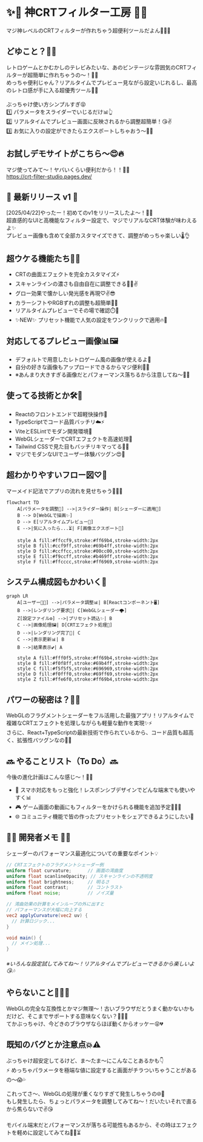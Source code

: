 # ✨🌟 神CRTフィルター工房 🌟✨
マジ神レベルのCRTフィルターが作れちゃう超便利ツールだよん💁‍♀️💖

## どゆこと？🤔💭
レトロゲームとかむかしのテレビみたいな、あのビンテージな雰囲気のCRTフィルターが超簡単に作れちゃうの〜！🙌✨<br>
めっちゃ便利じゃん？リアルタイムでプレビュー見ながら設定いじれるし、最高のレトロ感が手に入る超優秀ツール👑💯<br>
<br>
ぶっちゃけ使い方シンプルすぎ😝<br>
1️⃣ パラメータをスライダーでいじるだけ📊👆<br>
2️⃣ リアルタイムでプレビュー画面に反映されるから調整超簡単！😘✌️<br>
3️⃣ お気に入りの設定ができたらエクスポートしちゃおう〜🎉🥳

## お試しデモサイトがこちら〜😍🔥
マジ使ってみて〜！ヤバいくらい便利だから！！🤳💕<br>
https://crt-filter-studio.pages.dev/

## 💫 最新リリース v1 💫
[2025/04/22]やったー！初めてのv1をリリースしたよ〜！🎊🚀<br>
超直感的なUIと高機能なフィルター設定で、マジでリアルなCRT体験が味わえるよ✨<br>
プレビュー画像も含めて全部カスタマイズできて、調整がめっちゃ楽しい🌡️👌<br>

## 超ウケる機能たち🤩💕
- CRTの曲面エフェクトを完全カスタマイズ⚡️
- スキャンラインの濃さも自由自在に調整できる💁‍♀️✌️
- グロー効果で懐かしい発光感を再現♡✌️😎
- カラーシフトやRGBずれの調整も超簡単💃🏻
- リアルタイムプレビューでその場で確認⏱️💨
- ✨NEW✨ プリセット機能で人気の設定をワンクリックで適用🔥💯

## 対応してるプレビュー画像📊🖼️
- デフォルトで用意したレトロゲーム風の画像が使えるよ🤙
- 自分の好きな画像もアップロードできるからマジ便利👵✨
- ※あんまり大きすぎる画像だとパフォーマンス落ちるから注意してね〜🙏💦

## 使ってる技術とか🛠️🔧
- Reactのフロントエンドで超軽快操作💪
- TypeScriptでコード品質バッチリ☁️⚡️
- ViteとESLintでモダン開発環境🔄
- WebGLシェーダーでCRTエフェクトを高速処理🧠
- Tailwind CSSで見た目もバッチリキマってる📑✨
- マジでモダンなUIでユーザー体験バツグン😍🎯

## 超わかりやすいフロー図♡🔄
マーメイド記法でアプリの流れを見せちゃう💁‍♀️✨

```mermaid
flowchart TD
    A[パラメータを調整💅] -->|スライダー操作| B[シェーダーに適用🎯]
    B --> D[WebGLで描画✨]
    D --> E[リアルタイムプレビュー🧠]
    E -->|気に入ったら...⏳| F[画像エクスポート🎉]
    
    style A fill:#ffccf9,stroke:#ff69b4,stroke-width:2px
    style B fill:#ccf9ff,stroke:#69b4ff,stroke-width:2px
    style D fill:#ccffcc,stroke:#00cc00,stroke-width:2px
    style E fill:#f9ccff,stroke:#b469ff,stroke-width:2px
    style F fill:#ffcccc,stroke:#ff6969,stroke-width:2px
```

## システム構成図もかわいく💖

```mermaid
graph LR
    A[ユーザー👩‍💻] -->|パラメータ調整📊| B[Reactコンポーネント🖥️]
    B -->|レンダリング要求💫| C[WebGLシェーダー🌩️]
    Z[設定ファイル⚙️] -->|プリセット読込✨| B
    C -->|画像処理🖼️| D[CRTエフェクト処理🧠]
    D -->|レンダリング完了💬| C
    C -->|表示更新📊| B
    B -->|結果表示💕| A
    
    style A fill:#fff0f5,stroke:#ff69b4,stroke-width:2px
    style B fill:#f0f8ff,stroke:#69b4ff,stroke-width:2px
    style C fill:#f5f5f5,stroke:#696969,stroke-width:2px
    style D fill:#f0fff0,stroke:#69ff69,stroke-width:2px
    style Z fill:#ffe6f0,stroke:#ff69b4,stroke-width:2px
```

## パワーの秘密は？🤩💪
WebGLのフラグメントシェーダーをフル活用した最強アプリ！リアルタイムで複雑なCRTエフェクトを処理しながらも軽量な動作を実現✨⚡<br>
さらに、React+TypeScriptの最新技術で作られているから、コード品質も超高く、拡張性バツグンなの🔧💖

## 🔜 やることリスト（To Do）🔜
今後の進化計画はこんな感じ〜！💪✨
- 📱 スマホ対応をもっと強化！レスポンシブデザインでどんな端末でも使いやすく📊
- 🎮 ゲーム画面の動画にもフィルターをかけられる機能を追加予定💁‍♀️✨
- 🌐 コミュニティ機能で皆の作ったプリセットをシェアできるようにしたい👑

## 👩‍💻 開発者メモ 👨‍💻
シェーダーのパフォーマンス最適化についての重要なポイント💡

```glsl
// CRTエフェクトのフラグメントシェーダー例
uniform float curvature;      // 画面の湾曲度
uniform float scanlineOpacity; // スキャンラインの不透明度
uniform float brightness;     // 明るさ
uniform float contrast;       // コントラスト
uniform float noise;          // ノイズ量

// 湾曲効果の計算をメインループの外に出すと
// パフォーマンスが大幅に向上する
vec2 applyCurvature(vec2 uv) {
  // 計算ロジック...
}

void main() {
  // メイン処理...
}
```

###### ※いろんな設定試してみてね〜！リアルタイムでプレビューできるから楽しいよ😘🎶

## やらないこと🙅‍♀️🚫
WebGLの完全な互換性とかマジ無理〜！古いブラウザだとうまく動かないかもだけど、そこまでサポートする意味なくない？🤷‍♀️✨<br>
てかぶっちゃけ、今どきのブラウザならほぼ動くからオッケー😝💔

## 既知のバグとか注意点💥⚠️
ぶっちゃけ超安定してるけど、ま〜たま〜にこんなことあるかも👇<br>
⚡ めっちゃパラメータを極端な値に設定すると画面がチラついちゃうことがあるの〜😱💦<br>
<br>
これってさ〜、WebGLの処理が重くなりすぎて発生しちゃうの🌐🐢<br>
もし発生したら、ちょっとパラメータを調整してみてね〜！だいたいそれで直るから焦らないで✌️😘<br>
<br>
モバイル端末だとパフォーマンスが落ちる可能性もあるから、その時はエフェクトを軽めに設定してみてね💁‍♀️⏳